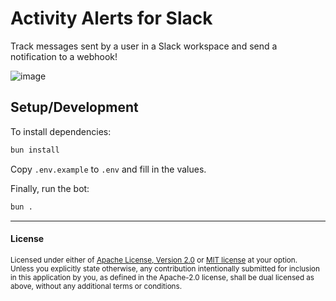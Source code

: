 # Activity Alerts for Slack

Track messages sent by a user in a Slack workspace and send a notification to a webhook!

![image](https://hc-cdn.hel1.your-objectstorage.com/s/v3/67581c57793c4b03d732bc0150a1b3d62c0a7d63_image.png)

## Setup/Development

To install dependencies:

```bash
bun install
```

Copy `.env.example` to `.env` and fill in the values.

Finally, run the bot:

```bash
bun .
```

---

#### License

<sup>
Licensed under either of <a href="LICENSE-APACHE">Apache License, Version
2.0</a> or <a href="LICENSE-MIT">MIT license</a> at your option.
</sup>

<br>

<sub>
Unless you explicitly state otherwise, any contribution intentionally submitted
for inclusion in this application by you, as defined in the Apache-2.0 license, shall
be dual licensed as above, without any additional terms or conditions.
</sub>
